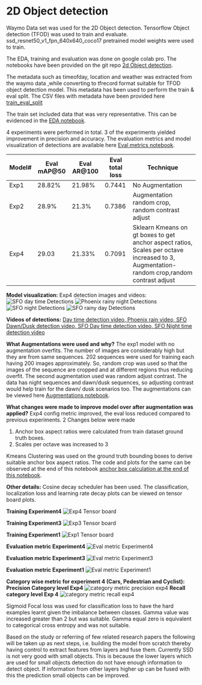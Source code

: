 

# 2D Object detection

Waymo Data set was used for the 2D Object detection.
Tensorflow Object detection (TFOD) was used to train and evaluate.
ssd_resnet50_v1_fpn_640x640_coco17 pretrained model weights were used to train.

The EDA, training and evaluation was done on google colab pro.
The notebooks have been provided on the git repo [2d Object detection](https://github.com/pavanp5/2d_object_detection).

The metadata such as timeofday, location and weather was extracted from the waymo data ,while converting to tfrecord format suitable for TFOD object detection model.
This metadata has been used to perform the train & eval split. The CSV files with metadata have been provided here [train_eval_split](https://github.com/pavanp5/2d_object_detection/tree/main/data)

The train set included data that was very representative. This can be evidenced in the [EDA notebook](https://github.com/pavanp5/2d_object_detection/blob/main/EDA_Train_Eval_Split.ipynb).

4 experiments were performed in total. 3 of the experiments yielded improvement in precision and accuracy. The evaluation metrics and model visualization of detections are available here [Eval metrics notebook](https://github.com/pavanp5/2d_object_detection/blob/main/Evaliation_&_Model_Result_Visualization.ipynb).

|Model#  | Eval mAP@50 |Eval AR@100  | Eval total loss |Technique|
|--|--|--|--|--|
|  Exp1|28.82%  | 21.98% | 0.7441 |No Augmentation|
|Exp2| 28.9% | 21.3%  |  0.7386|Augmentation random crop, random contrast adjust
|Exp4|29.03|21.33%|0.7091|Sklearn Kmeans on gt boxes to get anchor aspect ratios, Scales per octave increased to 3, Augmentation-random crop,random contrast adjust

**Model visualization:**
Exp4 detection images and videos:
![SFO day time Detections](./images/sfo_day.png)
![Phoenix rainy night Detections](./images/phx_rain.png)
![SFO night Detections](./images/sfo_night.png)
![SFO rainy day Detections](./images/sfo_rain_day.png)

**Videos of detections:**
[Day time detection video, ](https://github.com/pavanp5/2d_object_detection/blob/main/videos/animation_eval_otherloc_day.mp4)
[Phoenix rain video, ](https://github.com/pavanp5/2d_object_detection/blob/main/videos/animation_eval_phx_rain.mp4)
[SFO Dawn/Dusk detection video, ](https://github.com/pavanp5/2d_object_detection/blob/main/videos/animation_eval_sfo_dawndusk.mp4)
[SFO Day time detection video, ](https://github.com/pavanp5/2d_object_detection/blob/main/videos/animation_eval_sfo_day.mp4)
[SFO Night time detection video](https://github.com/pavanp5/2d_object_detection/blob/main/videos/animation_eval_sfo_night.mp4)

**What Augmentations were used and why?**
The exp1 model with no augmentation overfits. The number of images are considerably high but they are from same sequences. 202 sequences were used for training each having 200 images approximately.  So, random crop was used so that the images of the sequence are cropped and at different regions thus reducing overfit. The second augmentation used was random adjust contrast. The data has night sequences and dawn/dusk sequences, so adjusting contrast would help train for the dawn/ dusk scenarios too. The augmentations can be viewed here [Augmentations notebook](https://github.com/pavanp5/2d_object_detection/blob/main/Augmentations.ipynb).

**What changes were made to improve model over after augmentation was applied?**
Exp4 config metric improved, the eval loss reduced compared to previous experiments. 
2 Changes below were made
 1. Anchor box aspect ratios were calculated from train dataset ground truth boxes. 
 2. Scales per octave was increased to 3

Kmeans Clustering was used on the ground truth bounding boxes to derive suitable anchor box aspect ratios. The code and plots for the same can be observed at the end of this notebook [anchor box calculation at the end of this notebook](https://github.com/pavanp5/2d_object_detection/blob/main/Augmentations.ipynb).

**Other details:**
Cosine decay scheduler has been used. The classification, localization loss and learning rate decay plots can be viewed on tensor board plots.

**Training Experiment4** 
![Exp4 Tensor board](./images/exp4_tfboard_train.PNG)

**Training Experiment3**
![Exp3 Tensor board](./images/exp3_tfboard_train.PNG)

**Training Experiment1**
![Exp1 Tensor board](./images/exp1_tfboard_train.PNG)

**Evaluation metric Experiment4**
![Eval metric Experiment4 ](./images/Exp4_eval_metric.PNG)

**Evaluation metric Experiment3**
![Eval metric Experiment3](./images/Exp3_eval_metric.PNG)

**Evaluation metric Experiment1**
![Eval metric Experiment1](./images/Exp1_eval_metric.PNG)

**Category wise metric for experiment 4 (Cars, Pedestrian and Cyclist):**
**Precision Category level Exp4**
![category metric precision exp4](./images/category_metric_precision.PNG)
**Recall category level Exp 4**
![category metric recall exp4](./images/category_metric_recall.PNG)

Sigmoid Focal loss was used for classification loss to have the hard examples learnt given the imbalance between classes. Gamma value was increased greater than 2 but was suitable. Gamma equal zero is equivalent to categorical cross entropy and was not suitable.

Based on the study or referring of few related research papers the following will be taken up as next steps, i.e. building the model from scratch thereby having control to extract features from layers and fuse them. Currently SSD is not very good with small objects. This is because the lower layers which are used for small objects detection do not have enough information to detect object. If information from other layers higher up can be fused with this the prediction small objects can be improved. 